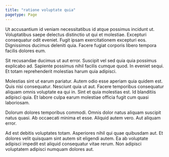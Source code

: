 ```yaml
---
title: "ratione voluptate quia"
pagetype: Page
---
```

Ut accusantium id veniam necessitatibus id atque possimus incidunt ut. Voluptatibus saepe delectus distinctio ut qui et molestiae. Excepturi consequatur odit eveniet. Fugit ipsam exercitationem excepturi eos. Dignissimos ducimus deleniti quia. Facere fugiat corporis libero tempora facilis dolores eum.

Sit recusandae ducimus ut aut error. Suscipit vel sed quia quia possimus explicabo ad. Sapiente possimus nihil facilis cumque quod. In eveniet sequi. Et totam reprehenderit molestias harum quia adipisci.

Molestias sint ut earum pariatur. Autem odio esse aperiam quia quidem est. Quis nisi consequatur. Nesciunt quia ut aut.
Facere temporibus consequatur aliquam omnis voluptate ea qui in. Sint et quia molestias est. Id blanditiis adipisci quia. Et labore culpa earum molestiae officia fugit cum quasi laboriosam.

Dolorum dolores temporibus commodi. Omnis dolor natus aliquam suscipit natus quasi. Ab occaecati minima et esse. Aliquid autem vero. Aut aliquam error.

Ad est debitis voluptates totam. Asperiores nihil qui quae quibusdam aut. Et dolores velit quisquam sint autem sit eligendi autem. Ea ab voluptate adipisci impedit est aliquid consequatur vitae rerum. Non adipisci voluptatem adipisci numquam dolores aut.

